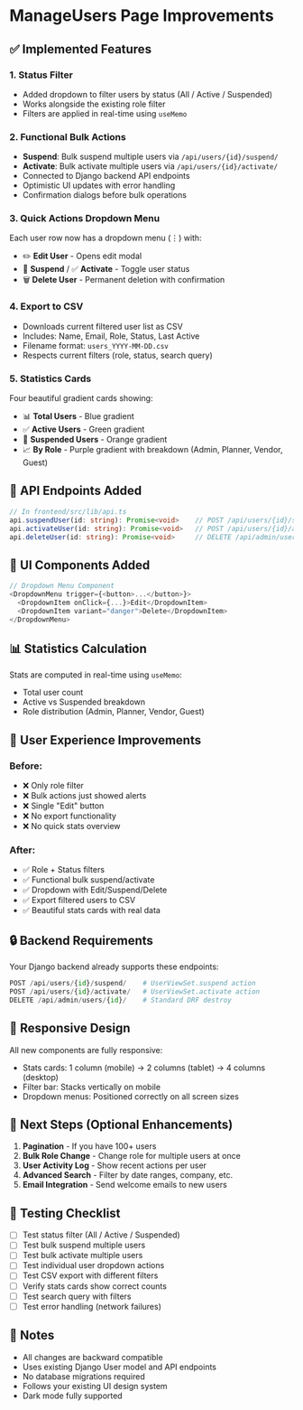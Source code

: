 # ManageUsers Page Improvements

## ✅ Implemented Features

### 1. **Status Filter** 
- Added dropdown to filter users by status (All / Active / Suspended)
- Works alongside the existing role filter
- Filters are applied in real-time using `useMemo`

### 2. **Functional Bulk Actions**
- **Suspend**: Bulk suspend multiple users via `/api/users/{id}/suspend/`
- **Activate**: Bulk activate multiple users via `/api/users/{id}/activate/`
- Connected to Django backend API endpoints
- Optimistic UI updates with error handling
- Confirmation dialogs before bulk operations

### 3. **Quick Actions Dropdown Menu**
Each user row now has a dropdown menu (⋮) with:
- ✏️ **Edit User** - Opens edit modal
- 🚫 **Suspend** / ✅ **Activate** - Toggle user status
- 🗑️ **Delete User** - Permanent deletion with confirmation

### 4. **Export to CSV**
- Downloads current filtered user list as CSV
- Includes: Name, Email, Role, Status, Last Active
- Filename format: `users_YYYY-MM-DD.csv`
- Respects current filters (role, status, search query)

### 5. **Statistics Cards**
Four beautiful gradient cards showing:
- 📊 **Total Users** - Blue gradient
- ✅ **Active Users** - Green gradient  
- 🚫 **Suspended Users** - Orange gradient
- 📈 **By Role** - Purple gradient with breakdown (Admin, Planner, Vendor, Guest)

## 🔌 API Endpoints Added

```typescript
// In frontend/src/lib/api.ts
api.suspendUser(id: string): Promise<void>    // POST /api/users/{id}/suspend/
api.activateUser(id: string): Promise<void>   // POST /api/users/{id}/activate/
api.deleteUser(id: string): Promise<void>     // DELETE /api/admin/users/{id}/
```

## 🎨 UI Components Added

```typescript
// Dropdown Menu Component
<DropdownMenu trigger={<button>...</button>}>
  <DropdownItem onClick={...}>Edit</DropdownItem>
  <DropdownItem variant="danger">Delete</DropdownItem>
</DropdownMenu>
```

## 📊 Statistics Calculation

Stats are computed in real-time using `useMemo`:
- Total user count
- Active vs Suspended breakdown
- Role distribution (Admin, Planner, Vendor, Guest)

## 🎯 User Experience Improvements

### Before:
- ❌ Only role filter
- ❌ Bulk actions just showed alerts
- ❌ Single "Edit" button
- ❌ No export functionality
- ❌ No quick stats overview

### After:
- ✅ Role + Status filters
- ✅ Functional bulk suspend/activate
- ✅ Dropdown with Edit/Suspend/Delete
- ✅ Export filtered users to CSV
- ✅ Beautiful stats cards with real data

## 🔒 Backend Requirements

Your Django backend already supports these endpoints:
```python
POST /api/users/{id}/suspend/    # UserViewSet.suspend action
POST /api/users/{id}/activate/   # UserViewSet.activate action  
DELETE /api/admin/users/{id}/    # Standard DRF destroy
```

## 📱 Responsive Design

All new components are fully responsive:
- Stats cards: 1 column (mobile) → 2 columns (tablet) → 4 columns (desktop)
- Filter bar: Stacks vertically on mobile
- Dropdown menus: Positioned correctly on all screen sizes

## 🚀 Next Steps (Optional Enhancements)

1. **Pagination** - If you have 100+ users
2. **Bulk Role Change** - Change role for multiple users at once
3. **User Activity Log** - Show recent actions per user
4. **Advanced Search** - Filter by date ranges, company, etc.
5. **Email Integration** - Send welcome emails to new users

## 🧪 Testing Checklist

- [ ] Test status filter (All / Active / Suspended)
- [ ] Test bulk suspend multiple users
- [ ] Test bulk activate multiple users  
- [ ] Test individual user dropdown actions
- [ ] Test CSV export with different filters
- [ ] Verify stats cards show correct counts
- [ ] Test search query with filters
- [ ] Test error handling (network failures)

## 📝 Notes

- All changes are backward compatible
- Uses existing Django User model and API endpoints
- No database migrations required
- Follows your existing UI design system
- Dark mode fully supported
